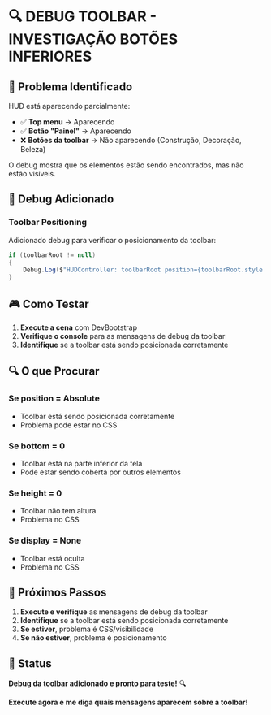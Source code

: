 # 🔍 DEBUG TOOLBAR - INVESTIGAÇÃO BOTÕES INFERIORES

## 🎯 **Problema Identificado**
HUD está aparecendo parcialmente:
- ✅ **Top menu** → Aparecendo
- ✅ **Botão "Painel"** → Aparecendo
- ❌ **Botões da toolbar** → Não aparecendo (Construção, Decoração, Beleza)

O debug mostra que os elementos estão sendo encontrados, mas não estão visíveis.

## 🔧 **Debug Adicionado**

### **Toolbar Positioning**
Adicionado debug para verificar o posicionamento da toolbar:

```csharp
if (toolbarRoot != null)
{
    Debug.Log($"HUDController: toolbarRoot position={toolbarRoot.style.position.value}, bottom={toolbarRoot.style.bottom.value}, height={toolbarRoot.style.height.value}, display={toolbarRoot.style.display.value}");
}
```

## 🎮 **Como Testar**

1. **Execute a cena** com DevBootstrap
2. **Verifique o console** para as mensagens de debug da toolbar
3. **Identifique** se a toolbar está sendo posicionada corretamente

## 🔍 **O que Procurar**

### **Se position = Absolute**
- Toolbar está sendo posicionada corretamente
- Problema pode estar no CSS

### **Se bottom = 0**
- Toolbar está na parte inferior da tela
- Pode estar sendo coberta por outros elementos

### **Se height = 0**
- Toolbar não tem altura
- Problema no CSS

### **Se display = None**
- Toolbar está oculta
- Problema no CSS

## 🚀 **Próximos Passos**

1. **Execute e verifique** as mensagens de debug da toolbar
2. **Identifique** se a toolbar está sendo posicionada corretamente
3. **Se estiver**, problema é CSS/visibilidade
4. **Se não estiver**, problema é posicionamento

## 📝 **Status**

**Debug da toolbar adicionado e pronto para teste!** 🔍

**Execute agora e me diga quais mensagens aparecem sobre a toolbar!**

